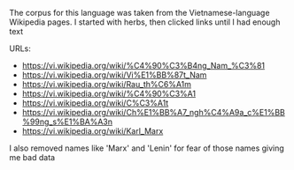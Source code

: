 The corpus for this language was taken from the Vietnamese-language Wikipedia pages. I started with herbs, then clicked
links until I had enough text

URLs:

* https://vi.wikipedia.org/wiki/%C4%90%C3%B4ng_Nam_%C3%81
* https://vi.wikipedia.org/wiki/Vi%E1%BB%87t_Nam
* https://vi.wikipedia.org/wiki/Rau_th%C6%A1m
* https://vi.wikipedia.org/wiki/%C4%90%C3%A1
* https://vi.wikipedia.org/wiki/C%C3%A1t
* https://vi.wikipedia.org/wiki/Ch%E1%BB%A7_ngh%C4%A9a_c%E1%BB%99ng_s%E1%BA%A3n
* https://vi.wikipedia.org/wiki/Karl_Marx

I also removed names like 'Marx' and 'Lenin' for fear of those names giving me bad data